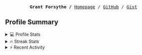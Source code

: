 <p><pre align="center"><strong>Grant Forsythe /</strong> <a href="https://www.grantwforsythe.com/">Homepage</a> / <a href="https://github.com/grantwforsythe">GitHub</a> / <a href="https://gist.github.com/grantwforsythe">Gist</a></pre></p>
 
<h2 align="left">Profile Summary</h2>
<details>
    <summary>💻 Profile Stats</summary>
    <div align="center">
        <img alt="GitHub stats" src="https://github-readme-stats.vercel.app/api?username=grantwforsythe&count_private=true&show_icons=true&hide=stars&border_radius=7&include_all_commits=true&hide_rank=true&custom_title=Grant%27s%20GitHub%20Stats">
        <img alt="Top languages" src="https://github-readme-stats.vercel.app/api/top-langs/?username=grantwforsythe&hide=jupyter+notebook,vim+script&layout=compact&langs_count=6">
    </div>
    <p style="font-size: 11px;" align="center">
        <strong>Note:</strong> Top languages is only a metric of the languages my public code consists of and doesn't reflect experience or skill level.
    </p>
</details>

<details>
    <summary>🔥 Streak Stats</summary>
        <div align="center">
            <img alt="Streak stats" src="https://github-readme-streak-stats.herokuapp.com/?user=grantwforsythe">
        </div>
</details>

 <details>
    <summary>⚡ Recent Activity</summary>
    
  <!--START_SECTION:activity-->
1. 🎉 Merged PR [#16](https://github.com/grantwforsythe/custom-reports-for-ynab/pull/16) in [grantwforsythe/custom-reports-for-ynab](https://github.com/grantwforsythe/custom-reports-for-ynab)
2. 🗣 Commented on [#16](https://github.com/grantwforsythe/custom-reports-for-ynab/pull/16#issuecomment-2137276760) in [grantwforsythe/custom-reports-for-ynab](https://github.com/grantwforsythe/custom-reports-for-ynab)
3. 💪 Opened PR [#16](https://github.com/grantwforsythe/custom-reports-for-ynab/pull/16) in [grantwforsythe/custom-reports-for-ynab](https://github.com/grantwforsythe/custom-reports-for-ynab)
4. 🚀 Published release [Release 1.6.0](https://github.com/grantwforsythe/custom-reports-for-ynab/releases/tag/1.6.0) in [grantwforsythe/custom-reports-for-ynab](https://github.com/grantwforsythe/custom-reports-for-ynab)
5. 🗣 Commented on [#270](https://github.com/codecov/feedback/issues/270#issuecomment-2111261871) in [codecov/feedback](https://github.com/codecov/feedback)
  <!--END_SECTION:activity-->
    
 </details>
